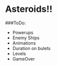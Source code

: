Asteroids!!
============================
###ToDo:
 - Powerups
 - Enemy Ships
 - Animations
 - Duration on bulets
 - Levels
 - GameOver
